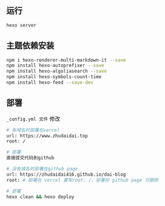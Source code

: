 ## 运行

```bash
hexo server
```

## 主题依赖安装

```bash
npm i hexo-renderer-multi-markdown-it --save
npm install hexo-autoprefixer --save
npm install hexo-algoliasearch --save
npm install hexo-symbols-count-time
npm install hexo-feed --save-dev
```

## 部署

`_config.yml 文件` 修改

```bash
# 有域名时部署在vercel
url: https://www.zhudaidai.top
root: /

# 部署
直接提交代码到github
```

```bash
# 没有域名时部署在github page
url: https://zhudaidai416.github.io/dai-blog
root: # 部署在 vercel 要写root: /，部署在 github page 可删除

# 部署
hexo clean && hexo deploy
```
